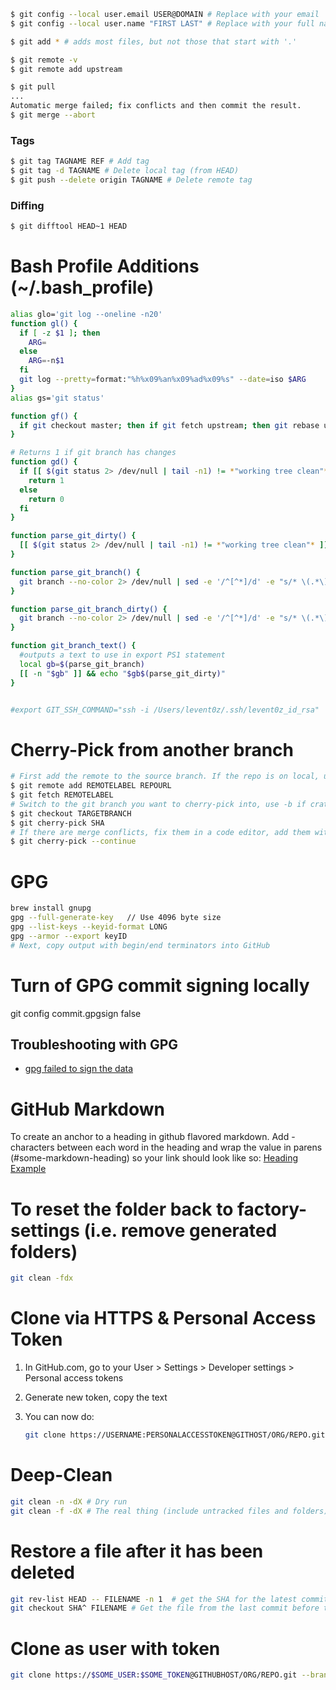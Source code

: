 ```sh
$ git config --local user.email USER@DOMAIN # Replace with your email
$ git config --local user.name "FIRST LAST" # Replace with your full name
```

```sh
$ git add * # adds most files, but not those that start with '.'
```

```sh
$ git remote -v
$ git remote add upstream
```

```sh
$ git pull
...
Automatic merge failed; fix conflicts and then commit the result.
$ git merge --abort
```

### Tags

```sh
$ git tag TAGNAME REF # Add tag
$ git tag -d TAGNAME # Delete local tag (from HEAD)
$ git push --delete origin TAGNAME # Delete remote tag
```

### Diffing

```sh
$ git difftool HEAD~1 HEAD
```

# Bash Profile Additions (~/.bash_profile)

```sh
alias glo='git log --oneline -n20'
function gl() {
  if [ -z $1 ]; then
    ARG=
  else
    ARG=-n$1
  fi
  git log --pretty=format:"%h%x09%an%x09%ad%x09%s" --date=iso $ARG
}
alias gs='git status'

function gf() {
  if git checkout master; then if git fetch upstream; then git rebase upstream/master; fi; fi
}

# Returns 1 if git branch has changes
function gd() {
  if [[ $(git status 2> /dev/null | tail -n1) != *"working tree clean"* ]]; then
    return 1
  else
    return 0
  fi
}

function parse_git_dirty() {
  [[ $(git status 2> /dev/null | tail -n1) != *"working tree clean"* ]] && echo "*"
}

function parse_git_branch() {
  git branch --no-color 2> /dev/null | sed -e '/^[^*]/d' -e "s/* \(.*\)/\1/"
}

function parse_git_branch_dirty() {
  git branch --no-color 2> /dev/null | sed -e '/^[^*]/d' -e "s/* \(.*\)/\1$(parse_git_dirty)/"
}

function git_branch_text() {
  #outputs a text to use in export PS1 statement
  local gb=$(parse_git_branch)
  [[ -n "$gb" ]] && echo "$gb$(parse_git_dirty)"
}


#export GIT_SSH_COMMAND="ssh -i /Users/levent0z/.ssh/levent0z_id_rsa"

```

# Cherry-Pick from another branch

```sh
# First add the remote to the source branch. If the repo is on local, use absolute path for REPOURL
$ git remote add REMOTELABEL REPOURL
$ git fetch REMOTELABEL
# Switch to the git branch you want to cherry-pick into, use -b if crating new branch:
$ git checkout TARGETBRANCH
$ git cherry-pick SHA
# If there are merge conflicts, fix them in a code editor, add them with `git add` and then:
$ git cherry-pick --continue
```

# GPG

```sh
brew install gnupg
gpg --full-generate-key   // Use 4096 byte size
gpg --list-keys --keyid-format LONG
gpg --armor --export keyID
# Next, copy output with begin/end terminators into GitHub
```

# Turn of GPG commit signing locally

git config commit.gpgsign false

## Troubleshooting with GPG

- [gpg failed to sign the data](https://stackoverflow.com/questions/41502146/git-gpg-onto-mac-osx-error-gpg-failed-to-sign-the-data/55646482#55646482)

# GitHub Markdown

To create an anchor to a heading in github flavored markdown. Add - characters between each word in the heading and wrap the value in parens (#some-markdown-heading) so your link should look like so:
[Heading Example](#heading-example)

# To reset the folder back to factory-settings (i.e. remove generated folders)

```sh
git clean -fdx
```

# Clone via HTTPS & Personal Access Token

1. In GitHub.com, go to your User > Settings > Developer settings > Personal access tokens
2. Generate new token, copy the text
3. You can now do:

   ```sh
   git clone https://USERNAME:PERSONALACCESSTOKEN@GITHOST/ORG/REPO.git
   ```

# Deep-Clean

```sh
git clean -n -dX # Dry run
git clean -f -dX # The real thing (include untracked files and folders)
```

# Restore a file after it has been deleted

```sh
git rev-list HEAD -- FILENAME -n 1  # get the SHA for the latest commit that changed FILENAME
git checkout SHA^ FILENAME # Get the file from the last commit before the SHA
```

# Clone as user with token

```sh
git clone https://$SOME_USER:$SOME_TOKEN@GITHUBHOST/ORG/REPO.git --branch BRANCH PATH
```
